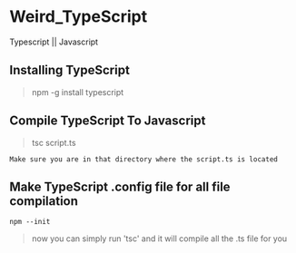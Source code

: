 # Weird_TypeScript
Typescript || Javascript


## Installing TypeScript

> npm -g install typescript

## Compile TypeScript To Javascript

> tsc script.ts

``
Make sure you are in that directory where the script.ts is located
``

## Make TypeScript .config file for all file compilation

``
npm --init
``
> now you can simply run 'tsc' and it will compile all the .ts file for you
